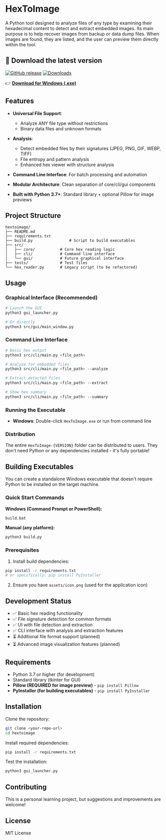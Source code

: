 # HexToImage

A Python tool designed to analyze files of any type by examining their hexadecimal content to detect and extract embedded images. Its main purpose is to help recover images from backup or data dump files. When images are found, they are listed, and the user can preview them directly within the tool.

## 🚀 Download the latest version

[![GitHub release](https://img.shields.io/github/v/release/RIPLS/hextoimage?sort=semver&color=blue)](https://github.com/RIPLS/hextoimage/releases/latest)
[![Downloads](https://img.shields.io/github/downloads/RIPLS/hextoimage/total?color=brightgreen)](https://github.com/RIPLS/hextoimage/releases)

👉 **[Download for Windows (.exe)](https://github.com/USER/REPO/releases/download/v1.0.0/file-v1.0.0-windows-x64.exe)**

## Features

- **Universal File Support**: 
  - Analyze ANY file type without restrictions
  - Binary data files and unknown formats

- **Analysis**:
  - Detect embedded files by their signatures (JPEG, PNG, GIF, WEBP, TIFF)
  - File entropy and pattern analysis
  - Enhanced hex viewer with structure analysis

- **Command Line Interface**: For batch processing and automation
- **Modular Architecture**: Clean separation of core/cli/gui components
- **Built with Python 3.7+**: Standard library + optional Pillow for image previews

## Project Structure

```
hextoimage/
├── README.md
├── requirements.txt
├── build.py                # Script to build executables
├── src/
│   ├── core/           # Core hex reading logic
│   ├── cli/            # Command line interface
│   └── gui/            # Future graphical interface
├── tests/              # Test files
└── hex_reader.py       # Legacy script (to be refactored)
```

## Usage

### Graphical Interface (Recommended)
```bash
# Launch the GUI
python3 gui_launcher.py

# Or directly
python3 src/gui/main_window.py
```

### Command Line Interface
```bash
# Basic hex output
python3 src/cli/main.py <file_path>

# Analyze for embedded files
python3 src/cli/main.py <file_path> --analyze

# Extract detected files
python3 src/cli/main.py <file_path> --extract

# Show hex summary
python3 src/cli/main.py <file_path> --summary
```

### Running the Executable

- **Windows**: Double-click `HexToImage.exe` or run from command line

### Distribution

The entire `HexToImage-{VERSION}` folder can be distributed to users. They don't need Python or any dependencies installed - it's fully portable!

## Building Executables

You can create a standalone Windows executable that doesn't require Python to be installed on the target machine.

### Quick Start Commands

**Windows (Command Prompt or PowerShell):**
```bash
build.bat
```

**Manual (any platform):**
```bash
python3 build.py
```

### Prerequisites

1. Install build dependencies:
```bash
pip install -r requirements.txt
# or specifically: pip install PyInstaller
```

2. Ensure you have `assets/icon.png` (used for the application icon)

## Development Status

- ✅ Basic hex reading functionality
- ✅ File signature detection for common formats
- ✅ UI with file detection and extraction 
- ✅ CLI interface with analysis and extraction features
- ⏳ Additional file format support (planned)
- ⏳ Advanced image visualization features (planned)

## Requirements

- Python 3.7 or higher (for development)
- Standard library (tkinter for GUI)
- **Pillow (REQUIRED for image preview)** - `pip install Pillow`
- **PyInstaller (for building executables)** - `pip install PyInstaller`

## Installation

Clone the repository:
```bash
git clone <your-repo-url>
cd hextoimage
```

Install required dependencies:
```bash
pip install -r requirements.txt
```

Test the installation:
```bash
python3 gui_launcher.py
```

## Contributing

This is a personal learning project, but suggestions and improvements are welcome!

## License

MIT License
